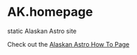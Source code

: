 # AK.homepage
static Alaskan Astro site

Check out the <a href="https://wiki.alaskanastro.com">Alaskan Astro How To Page</a>

